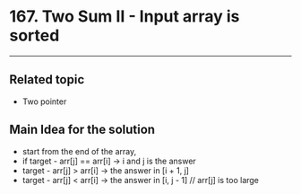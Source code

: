 # 167. Two Sum II - Input array is sorted

----
## Related topic

* Two pointer

## Main Idea for the solution

* start from the end of the array, 
* if target - arr[j] == arr[i] -> i and j is the answer
* target - arr[j] > arr[i] -> the answer in [i + 1, j] 
* target - arr[j] < arr[i] -> the answer in [i, j - 1] // arr[j] is too large
